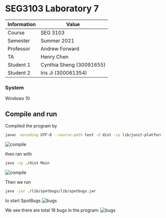 # SEG3103 Laboratory 7

| Information | Value |
| --- | --- |
| Course | SEG 3103 |
| Semester | Summer 2021 |
| Professor | Andrew Forward |
| TA | Henry Chen |
| Student 1 | Cynthia Sheng (30091655) |
| Student 2 | Iris Ji (300061354) |


### System

Windows 10

## Compile and run

Compiled the program by 
```bash
javac -encoding UTF-8 --source-path test -d dist -cp lib/junit-platform-console-standalone-1.7.1.jar test/*.java src/*.java
```
![compile](../assets/1.JPG)

then ran with 
```bash
java -cp ./dist Main
```
![compile](../assets/2.JPG)

Then we run
```bash
java -jar ./lib/spotbugs/lib/spotbugs.jar 
```

to start SpotBugs
![bugs](../assets/s1.JPG)

We see there are total 18 bugs in the program:
![bugs](../assets/s2.JPG)









